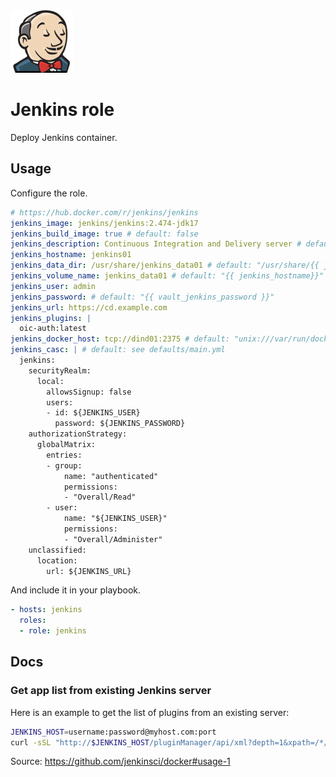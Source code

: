 <img src="/logos/jenkins.png" alt="jenkins logo" width="100" height="100">

# Jenkins role

Deploy Jenkins container.

## Usage

Configure the role.

```yml
# https://hub.docker.com/r/jenkins/jenkins
jenkins_image: jenkins/jenkins:2.474-jdk17
jenkins_build_image: true # default: false
jenkins_description: Continuous Integration and Delivery server # default: Jenkins
jenkins_hostname: jenkins01
jenkins_data_dir: /usr/share/jenkins_data01 # default: "/usr/share/{{ jenkins_hostname }}"
jenkins_volume_name: jenkins_data01 # default: "{{ jenkins_hostname}}"
jenkins_user: admin
jenkins_password: # default: "{{ vault_jenkins_password }}"
jenkins_url: https://cd.example.com
jenkins_plugins: |
  oic-auth:latest
jenkins_docker_host: tcp://dind01:2375 # default: "unix:///var/run/docker.sock"
jenkins_casc: | # default: see defaults/main.yml
  jenkins:
    securityRealm:
      local:
        allowsSignup: false
        users:
        - id: ${JENKINS_USER}
          password: ${JENKINS_PASSWORD}
    authorizationStrategy:
      globalMatrix:
        entries:
        - group:
            name: "authenticated"
            permissions:
            - "Overall/Read"
        - user:
            name: "${JENKINS_USER}"
            permissions:
            - "Overall/Administer"
    unclassified:
      location:
        url: ${JENKINS_URL}
```

And include it in your playbook.

```yml
- hosts: jenkins
  roles:
  - role: jenkins
```

## Docs

### Get app list from existing Jenkins server

Here is an example to get the list of plugins from an existing server:

```bash
JENKINS_HOST=username:password@myhost.com:port
curl -sSL "http://$JENKINS_HOST/pluginManager/api/xml?depth=1&xpath=/*/*/shortName|/*/*/version&wrapper=plugins" | perl -pe 's/.*?<shortName>([\w-]+).*?<version>([^<]+)()(<\/\w+>)+/\1 \2\n/g'|sed 's/ /:/'
```

Source: <https://github.com/jenkinsci/docker#usage-1>